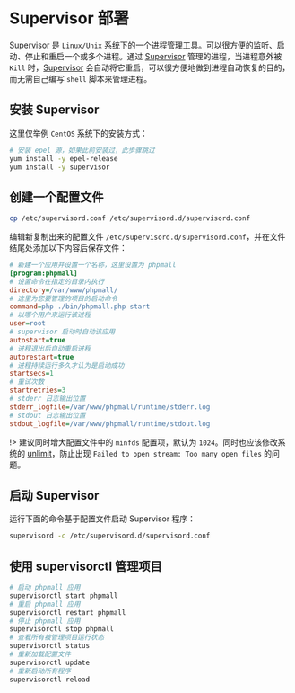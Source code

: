 # Supervisor 部署

[Supervisor](http://www.supervisord.org/) 是 `Linux/Unix` 系统下的一个进程管理工具。可以很方便的监听、启动、停止和重启一个或多个进程。通过 [Supervisor](http://www.supervisord.org/) 管理的进程，当进程意外被 `Kill` 时，[Supervisor](http://www.supervisord.org/) 会自动将它重启，可以很方便地做到进程自动恢复的目的，而无需自己编写 `shell` 脚本来管理进程。

## 安装 Supervisor

这里仅举例 `CentOS` 系统下的安装方式：

```bash
# 安装 epel 源，如果此前安装过，此步骤跳过
yum install -y epel-release
yum install -y supervisor  
```

## 创建一个配置文件

```bash
cp /etc/supervisord.conf /etc/supervisord.d/supervisord.conf
```

编辑新复制出来的配置文件 `/etc/supervisord.d/supervisord.conf`，并在文件结尾处添加以下内容后保存文件：

```ini
# 新建一个应用并设置一个名称，这里设置为 phpmall
[program:phpmall]
# 设置命令在指定的目录内执行
directory=/var/www/phpmall/
# 这里为您要管理的项目的启动命令
command=php ./bin/phpmall.php start
# 以哪个用户来运行该进程
user=root
# supervisor 启动时自动该应用
autostart=true
# 进程退出后自动重启进程
autorestart=true
# 进程持续运行多久才认为是启动成功
startsecs=1
# 重试次数
startretries=3
# stderr 日志输出位置
stderr_logfile=/var/www/phpmall/runtime/stderr.log
# stdout 日志输出位置
stdout_logfile=/var/www/phpmall/runtime/stdout.log
```

!> 建议同时增大配置文件中的 `minfds` 配置项，默认为 `1024`。同时也应该修改系统的 [unlimit](https://wiki.swoole.com/#/other/sysctl?id=ulimit-%e8%ae%be%e7%bd%ae)，防止出现 `Failed to open stream: Too many open files` 的问题。

## 启动 Supervisor

运行下面的命令基于配置文件启动 Supervisor 程序：

```bash
supervisord -c /etc/supervisord.d/supervisord.conf
```

## 使用 supervisorctl 管理项目

```bash
# 启动 phpmall 应用
supervisorctl start phpmall
# 重启 phpmall 应用
supervisorctl restart phpmall
# 停止 phpmall 应用
supervisorctl stop phpmall  
# 查看所有被管理项目运行状态
supervisorctl status
# 重新加载配置文件
supervisorctl update
# 重新启动所有程序
supervisorctl reload
```
